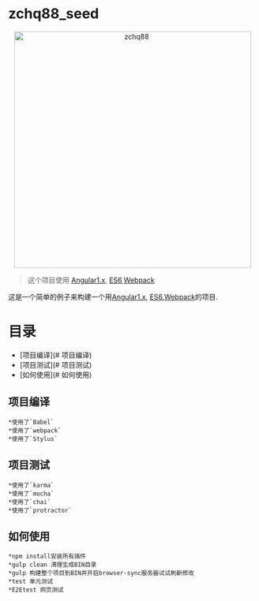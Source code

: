# zchq88_seed
<p align="center">
  <a href="http://zchq88.github.io/" target="_blank">
    <img src="http://zchq88.github.io/image/profiles.jpg" alt="zchq88" width="480px;" >
  </a>
</p>

> 这个项目使用 [Angular1.x](https://angularjs.org), [ES6](https://git.io/es6features),[Webpack](http://webpack.github.io/)

这是一个简单的例子来构建一个用[Angular1.x](https://angularjs.org), [ES6](https://git.io/es6features),[Webpack](http://webpack.github.io/)的项目.

# 目录
* [项目编译](# 项目编译)
* [项目测试](# 项目测试)
* [如何使用](# 如何使用)

## 项目编译
    *使用了`Babel`
    *使用了`webpack`
    *使用了`Stylus`
## 项目测试
    *使用了`karma`
    *使用了`mocha`
    *使用了`chai`
    *使用了`protractor`
## 如何使用
    *npm install安装所有插件
    *gulp clean 清理生成BIN目录
    *gulp 构建整个项目到BIN并开启browser-sync服务器试试刷新修改
    *test 单元测试
    *E2Etest 网页测试
